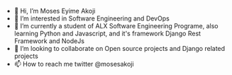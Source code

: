 - 👋 Hi, I’m Moses Eyime Akoji
- 👀 I’m interested in Software Engineering and DevOps
- 🌱 I’m currently a student of ALX Software Engineering Programe, also learning Python and Javascript, and it's framework Django Rest Framework and NodeJs
- 💞️ I’m looking to collaborate on Open source projects and Django related projects
- 📫 How to reach me twitter @mosesakoji

<!---
moxex/moxex is a ✨ special ✨ repository because its `README.md` (this file) appears on your GitHub profile.
You can click the Preview link to take a look at your changes.
--->

